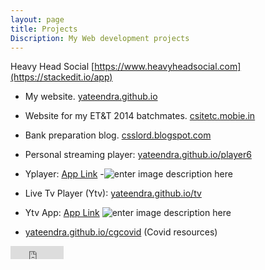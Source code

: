 ```yaml
---
layout: page
title: Projects
Discription: My Web development projects
---
```


Heavy Head Social  [https://www.heavyheadsocial.com](https://stackedit.io/app)
- My website. 
[yateendra.github.io](http://yateendra.github.io)
- Website for my ET&T 2014 batchmates. [csitetc.mobie.in](https://csitetc.mobie.in)
- Bank preparation blog. 
 [csslord.blogspot.com](https://csslord.blogspot.com) 



- Personal streaming player: [yateendra.github.io/player6](http://yateendra.github.io/player6)
- Yplayer: [App Link](https://github.com/yateendra/yateendra.github.io/releases/download/yplayer2/Yplayer.apk)
-![enter image description here](https://i.imgur.com/TvnsC0F.jpg)

- Live Tv Player (Ytv): [yateendra.github.io/tv](http://yateendra.github.io/tv)
- Ytv App: [App Link](https://github.com/yateendra/yateendra.github.io/releases/download/3.0/Ytv_3.0.apk)
![enter image description here](https://i.imgur.com/ATydsEE.jpg)
- [yateendra.github.io/cgcovid](https://yateendra.github.io/cgcovid/) (Covid resources)







<iframe src="https://www.facebook.com/plugins/like.php?href=https%3A%2F%2Ffacebook.com%2Fya3dra&width=85&layout=button_count&action=like&size=small&show_faces=true&share=false&height=21&appId=239992719524816" width="85" height="21" style="border:none;overflow:hidden" scrolling="no" frameborder="0" allowTransparency="true"></iframe>
